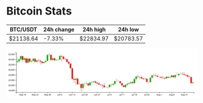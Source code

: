 # Bitcoin Stats

BTC/USDT|24h change|24h high|24h low|
|---|---|---|---|
|$21138.64|-7.33%|$22834.97|$20783.57|

<img src="./chart.svg">
